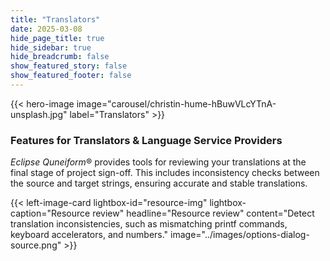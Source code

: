 ```yaml
---
title: "Translators"
date: 2025-03-08
hide_page_title: true
hide_sidebar: true
hide_breadcrumb: false
show_featured_story: false
show_featured_footer: false
---
```


{{< hero-image image="carousel/christin-hume-hBuwVLcYTnA-unsplash.jpg" label="Translators" >}}

### Features for Translators & Language Service Providers

*Eclipse Quneiform*&reg; provides tools for reviewing your translations at the final stage of project sign-off.
This includes inconsistency checks between the source and target strings, ensuring accurate and stable translations.

{{< left-image-card
    lightbox-id="resource-img" lightbox-caption="Resource review"
    headline="Resource review" content="Detect translation inconsistencies, such as mismatching printf commands, keyboard accelerators, and numbers."
    image="../images/options-dialog-source.png" >}}
